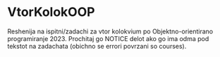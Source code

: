 # VtorKolokOOP
Reshenija na ispitni/zadachi za vtor kolokvium po Objektno-orientirano programiranje 2023.
Prochitaj go NOTICE delot ako go ima odma pod tekstot na zadachata (obichno se errori povrzani so courses).
